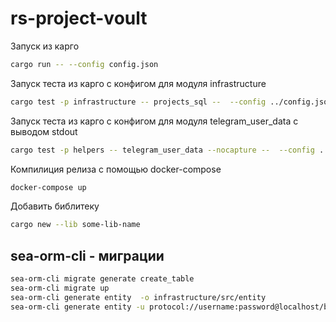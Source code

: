 # rs-project-voult

Запуск из карго
```bash
cargo run -- --config config.json
```

Запуск теста из карго с конфигом для модуля infrastructure
```bash
cargo test -p infrastructure -- projects_sql --  --config ../config.json
```

Запуск теста из карго с конфигом для модуля telegram_user_data с выводом stdout
```bash
cargo test -p helpers -- telegram_user_data --nocapture --  --config ../config.json
```

Компилиция релиза с помощью docker-compose
```bash
docker-compose up
```

Добавить библитеку
```bash
cargo new --lib some-lib-name
```
## sea-orm-cli - миграции
```bash
sea-orm-cli migrate generate create_table
sea-orm-cli migrate up
sea-orm-cli generate entity  -o infrastructure/src/entity
sea-orm-cli generate entity -u protocol://username:password@localhost/bakery -o entity/src
```